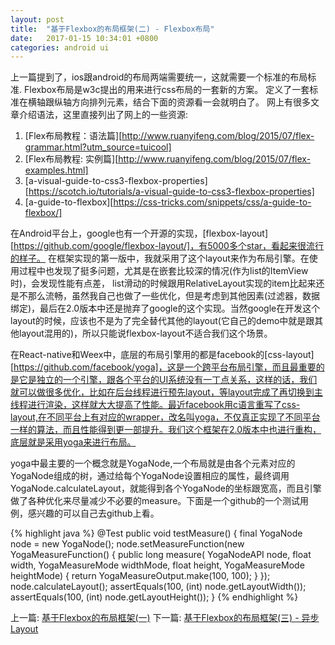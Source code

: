 ```yaml
---
layout: post
title:  "基于Flexbox的布局框架(二) - Flexbox布局"
date:   2017-01-15 10:34:01 +0800
categories: android ui
---
```

上一篇提到了，ios跟android的布局两端需要统一，这就需要一个标准的布局标准. Flexbox布局是w3c提出的用来进行css布局的一套新的方案。
定义了一套标准在横轴跟纵轴方向排列元素，结合下面的资源看一会就明白了。
网上有很多文章介绍语法，这里直接列出了网上的一些资源:

1. [Flex布局教程：语法篇][http://www.ruanyifeng.com/blog/2015/07/flex-grammar.html?utm_source=tuicool]
2. [Flex布局教程: 实例篇][http://www.ruanyifeng.com/blog/2015/07/flex-examples.html]
3. [a-visual-guide-to-css3-flexbox-properties][https://scotch.io/tutorials/a-visual-guide-to-css3-flexbox-properties]
4. [a-guide-to-flexbox][https://css-tricks.com/snippets/css/a-guide-to-flexbox/]

在Android平台上，google也有一个开源的实现，[flexbox-layout][https://github.com/google/flexbox-layout/]，有5000多个star，看起来很流行的样子。
在框架实现的第一版中，我就采用了这个layout来作为布局引擎。在使用过程中也发现了挺多问题，尤其是在嵌套比较深的情况(作为list的ItemView时)，会发现性能有点差，
list滑动的时候跟用RelativeLayout实现的item比起来还是不那么流畅，虽然我自己也做了一些优化，但是考虑到其他因素(过滤器，数据绑定)，最后在2.0版本中还是抛弃了google的这个实现。当然google在开发这个layout的时候，应该也不是为了完全替代其他的layout(它自己的demo中就是跟其他layout混用的)，所以只能说flexbox-layout不适合我们这个场景。

在React-native和Weex中，底层的布局引擎用的都是facebook的[css-layout][https://github.com/facebook/yoga]，这是一个跨平台布局引擎，而且最重要的是它是独立的一个引擎，跟各个平台的UI系统没有一丁点关系，这样的话，我们就可以做很多优化，比如在后台线程进行预先layout，等layout完成了再切换到主线程进行渲染，这样就大大提高了性能。最近facebook用c语言重写了css-layout,在不同平台上有对应的wrapper，改名叫yoga，不仅真正实现了不同平台一样的算法，而且性能得到更一部提升。我们这个框架在2.0版本中也进行重构，底层就是采用yoga来进行布局。

yoga中最主要的一个概念就是YogaNode,一个布局就是由各个元素对应的YogaNode组成的树，通过给每个YogaNode设置相应的属性，最终调用YogaNode.calculateLayout，就能得到各个YogaNode的坐标跟宽高，而且引擎做了各种优化来尽量减少不必要的measure。下面是一个github的一个测试用例，感兴趣的可以自己去github上看。

{% highlight java %}
@Test
  public void testMeasure() {
    final YogaNode node = new YogaNode();
    node.setMeasureFunction(new YogaMeasureFunction() {
        public long measure(
            YogaNodeAPI node,
            float width,
            YogaMeasureMode widthMode,
            float height,
            YogaMeasureMode heightMode) {
          return YogaMeasureOutput.make(100, 100);
        }
    });
    node.calculateLayout();
    assertEquals(100, (int) node.getLayoutWidth());
    assertEquals(100, (int) node.getLayoutHeight());
  }
{% endhighlight %}


上一篇:
[基于Flexbox的布局框架(一)][part1]
下一篇:
[基于Flexbox的布局框架(三) - 异步Layout][part3]


[part1]:https://shuijwan.github.io/android/ui/2017/01/14/基于Flexbox的布局框架(-).html
[part3]:http://jekyllrb.com/docs/home
